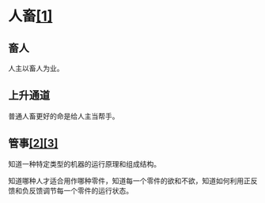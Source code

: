 # 人畜[[1]](./appendices/道德经.md)

## 畜人

人主以畜人为业。

## 上升通道

普通人畜更好的命是给人主当帮手。

## 管事[[2]](./appendices/长短经·大体篇.md)[[3]](./appendices/罗织经.md)

知道一种特定类型的机器的运行原理和组成结构。

知道哪种人才适合用作哪种零件，知道每一个零件的欲和不欲，知道如何利用正反馈和负反馈调节每一个零件的运行状态。
